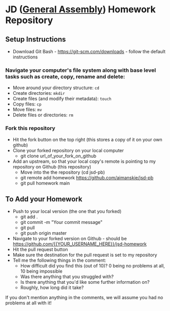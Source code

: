 # JD ([General Assembly](https://github.com/aimanskie/jsd-homework.git)) Homework Repository

## Setup Instructions

- Download Git Bash - https://git-scm.com/downloads - follow the default instructions

### Navigate your computer's file system along with base level tasks such as create, copy, rename and delete:
* Move around your directory structure: `cd`
* Create directories: `mkdir`
* Create files (and modify their metadata): `touch`
* Copy files: `cp`
* Move files: `mv`
* Delete files or directories: `rm`


### Fork this repository
  - Hit the fork button on the top right (this stores a copy of it on your own github)
- Clone your forked repository on your local computer
  - git clone url_of_your_fork_on_github
- Add an upstream, so that your local copy's remote is pointing to my repository on Github (this repository)
  - Move into the the repository (cd jsd-pb)
  - git remote add homework https://github.com/aimanskie/jsd-pb
  - git pull homework main

## To Add your Homework

- Push to your local version (the one that you forked)
  - git add .
  - git commit -m "Your commit message"
  - git pull
  - git push origin master
- Navigate to your forked version on Github - should be https://github.com/{{YOUR_USERNAME_HERE}}/jsd-homework
- Hit the pull request button
- Make sure the destination for the pull request is set to my repository
- Tell me the following things in the comment:
  - How difficult did you find this (out of 10)? 0 being no problems at all, 10 being impossible
  - Was there anything that you struggled with?
  - Is there anything that you'd like some further information on?
  - Roughly, how long did it take?

If you don't mention anything in the comments, we will assume you had no problems at all with it!
